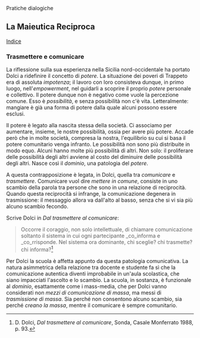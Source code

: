 <link rel="stylesheet" href="https://antonio-vigilante.github.io/filosofia/assets/style.css">

<div class="button green">
Pratiche dialogiche
</div>


## La Maieutica Reciproca

[Indice](index)

### Trasmettere e comunicare

La riflessione sulla sua esperienza nella Sicilia nord-occidentale ha portato Dolci a ridefinire il concetto di _potere_. La situazione dei poveri di Trappeto era di assoluta _impotenza_; il lavoro con loro consisteva dunque, in primo luogo, nell'_empowerment_, nel guidarli a scoprire il proprio _potere_ personale e collettivo. Il potere dunque non è negativo come vuole la percezione comune. Esso è _possibilità_, e senza possibilità non c'è vita. Letteralmente: mangiare è già una forma di potere dalla quale alcuni possono essere esclusi.

Il potere è legato alla nascita stessa della società. Ci associamo per aumentare, insieme, le nostre possibilità, ossia per avere più potere. Accade però che in molte società, compresa la nostra, l'equilibrio su cui si basa il potere comunitario venga infranto. Le possibilità non sono più distribuite in modo equo. Alcuni hanno molte più possibilità di altri. Non solo: il proliferare delle possibilità degli altri avviene al costo del diminuire delle possibilità degli altri. Nasce così il _dominio_, una patologia del _potere_.

A questa contrapposizione è legata, in Dolci, quella tra _comunicare_ e _trasmettere_. Comunicare vuol dire _mettere in comune_, consiste in uno scambio della parola tra persone che sono in una relazione di reciprocità. Quando questa reciprocità si infrange, la comunicazione degenera in trasmissione: il messaggio allora va dall'alto al basso, senza che si vi sia più alcuno scambio fecondo.

Scrive Dolci in _Dal trasmettere al comunicare_:

>Occorre il coraggio, non solo intellettuale, di chiamare comunicazione soltanto il sistema in cui ogni partecipante _co_informa e _co_rrisponde. Nel sistema ora dominante, chi sceglie? chi trasmette? chi informa?[^1]

Per Dolci la scuola è affetta appunto da questa patologia comunicativa. La natura asimmetrica della relazione tra docente e studente fa sì che la comunicazione autentica diventi improbabile in un'aula scolastica, che siano impacciati l'ascolto e lo scambio. La scuola, in sostanza, è funzionale al _dominio_, esattamente come i mass-media, che per Dolci vanno considerati non _mezzi di comunicazione di massa_, ma messi di _trasmissione di massa_. Sia perché non consentono alcuno scambio, sia perché _creano la massa_, mentre il comunicare è sempre comunitario.




[^1]: D. Dolci, _Dal trasmettere al comunicare_, Sonda, Casale Monferrato 1988, p. 93.
